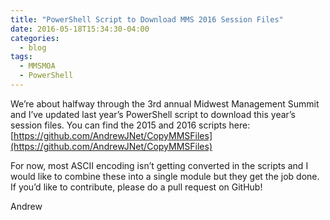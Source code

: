 ```yaml
---
title: "PowerShell Script to Download MMS 2016 Session Files"
date: 2016-05-18T15:34:30-04:00
categories:
  - blog
tags:
  - MMSMOA
  - PowerShell
---
```


We’re about halfway through the 3rd annual Midwest Management Summit and I’ve updated last year’s PowerShell script to download this year’s session files. You can find the 2015 and 2016 scripts here: [https://github.com/AndrewJNet/CopyMMSFiles](https://github.com/AndrewJNet/CopyMMSFiles)

For now, most ASCII encoding isn’t getting converted in the scripts and I would like to combine these into a single module but they get the job done. If you’d like to contribute, please do a pull request on GitHub!

Andrew